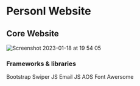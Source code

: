 # Personl Website
## Core Website




![Screenshot 2023-01-18 at 19 54 05](https://user-images.githubusercontent.com/112988428/213332121-676aff8e-ebb7-47de-a45c-1913bf87fbc6.jpg)


### Frameworks & libraries
Bootstrap
Swiper JS
Email JS
AOS
Font Awersome
